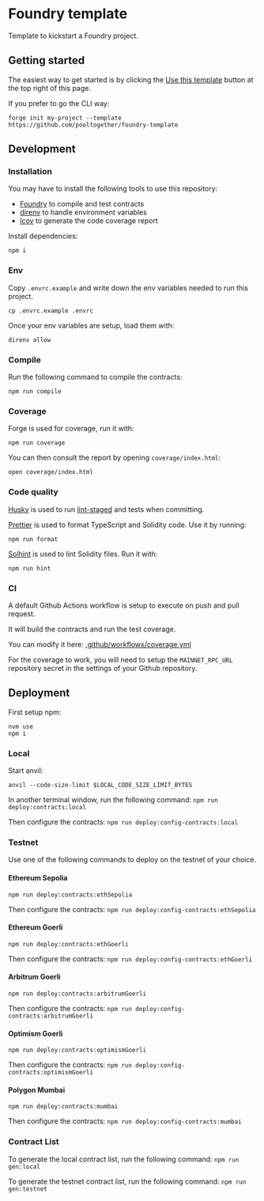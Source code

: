 # Foundry template

Template to kickstart a Foundry project.

## Getting started

The easiest way to get started is by clicking the [Use this template](https://github.com/pooltogether/foundry-template/generate) button at the top right of this page.

If you prefer to go the CLI way:

```
forge init my-project --template https://github.com/pooltogether/foundry-template
```

## Development

### Installation

You may have to install the following tools to use this repository:

- [Foundry](https://github.com/foundry-rs/foundry) to compile and test contracts
- [direnv](https://direnv.net/) to handle environment variables
- [lcov](https://github.com/linux-test-project/lcov) to generate the code coverage report

Install dependencies:

```
npm i
```

### Env

Copy `.envrc.example` and write down the env variables needed to run this project.

```
cp .envrc.example .envrc
```

Once your env variables are setup, load them with:

```
direnv allow
```

### Compile

Run the following command to compile the contracts:

```
npm run compile
```

### Coverage

Forge is used for coverage, run it with:

```
npm run coverage
```

You can then consult the report by opening `coverage/index.html`:

```
open coverage/index.html
```

### Code quality

[Husky](https://typicode.github.io/husky/#/) is used to run [lint-staged](https://github.com/okonet/lint-staged) and tests when committing.

[Prettier](https://prettier.io) is used to format TypeScript and Solidity code. Use it by running:

```
npm run format
```

[Solhint](https://protofire.github.io/solhint/) is used to lint Solidity files. Run it with:

```
npm run hint
```

### CI

A default Github Actions workflow is setup to execute on push and pull request.

It will build the contracts and run the test coverage.

You can modify it here: [.github/workflows/coverage.yml](.github/workflows/coverage.yml)

For the coverage to work, you will need to setup the `MAINNET_RPC_URL` repository secret in the settings of your Github repository.

## Deployment

First setup npm:

```
nvm use
npm i
```

### Local

Start anvil:

```
anvil --code-size-limit $LOCAL_CODE_SIZE_LIMIT_BYTES
```

In another terminal window, run the following command: `npm run deploy:contracts:local`

Then configure the contracts: `npm run deploy:config-contracts:local`

### Testnet

Use one of the following commands to deploy on the testnet of your choice.

#### Ethereum Sepolia

`npm run deploy:contracts:ethSepolia`

Then configure the contracts: `npm run deploy:config-contracts:ethSepolia`

#### Ethereum Goerli

`npm run deploy:contracts:ethGoerli`

Then configure the contracts: `npm run deploy:config-contracts:ethGoerli`

#### Arbitrum Goerli

`npm run deploy:contracts:arbitrumGoerli`

Then configure the contracts: `npm run deploy:config-contracts:arbitrumGoerli`

#### Optimism Goerli

`npm run deploy:contracts:optimismGoerli`

Then configure the contracts: `npm run deploy:config-contracts:optimismGoerli`

#### Polygon Mumbai

`npm run deploy:contracts:mumbai`

Then configure the contracts: `npm run deploy:config-contracts:mumbai`

### Contract List

To generate the local contract list, run the following command: `npm run gen:local`

To generate the testnet contract list, run the following command: `npm run gen:testnet`

